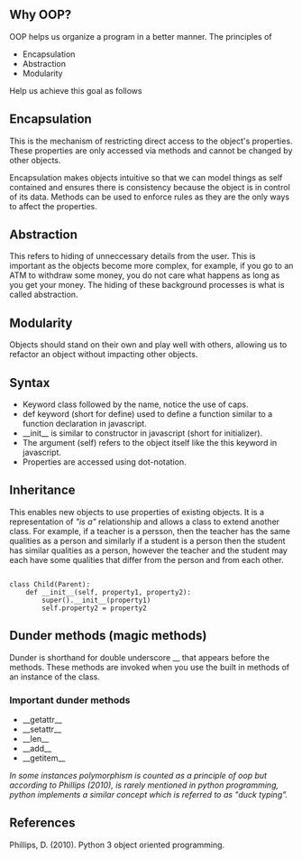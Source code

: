 ## Why OOP?

OOP helps us organize a program in a better manner. The principles of 
* Encapsulation
* Abstraction
* Modularity

Help us achieve this goal as follows

## Encapsulation
This is the mechanism of restricting direct access to the object's properties. These properties are only accessed via methods and cannot be changed by other objects.

Encapsulation makes objects intuitive so that we can model things as self contained and ensures there is consistency because the object is in control of its data. Methods can be used to enforce rules as they are the only ways to affect the properties.

## Abstraction
This refers to hiding of unneccessary details from the user. This is important as the objects become more complex, for example, if you go to an ATM to withdraw some money, you do not care what happens as long as you get your money. The hiding of these background processes is what is called abstraction.

## Modularity
Objects should stand on their own and play well with others, allowing us to refactor an object without impacting other objects.

## Syntax
* Keyword class followed by the name, notice the use of caps.
* def keyword (short for define) used to define a function similar to a function declaration in javascript.
* \_\_init__ is similar to constructor in javascript (short for initializer).
* The argument (self) refers to the object itself like the this keyword in javascript.
* Properties are accessed using dot-notation.

## Inheritance
This enables new objects to use properties of existing objects. It is a representation of _"is a"_ relationship and allows a class to extend another class. For example, if a teacher is a persson, then the teacher has  the same qualities as a person and similarly if a student is a person then the student has similar qualities as a person, however the teacher and the student may each have some qualities that differ from the person and from each other.

```Inheritance syntax

class Child(Parent):
    def __init__(self, property1, property2):
        super().__init__(property1)
        self.property2 = property2
```

## Dunder methods (magic methods)
Dunder is shorthand for double underscore \_\_ that appears before the methods. These methods are invoked when you use the built in methods of an instance of the class.

### Important dunder methods
* \_\_getattr__
* \_\_setattr__
* \_\_len__
* \_\_add__
* \_\_getitem__

_In some instances polymorphism is counted as a principle of oop but according to Phillips (2010), is rarely mentioned in python programming, python implements a similar concept which is referred to as "duck typing"._


## References
Phillips, D. (2010). Python 3 object oriented programming.
